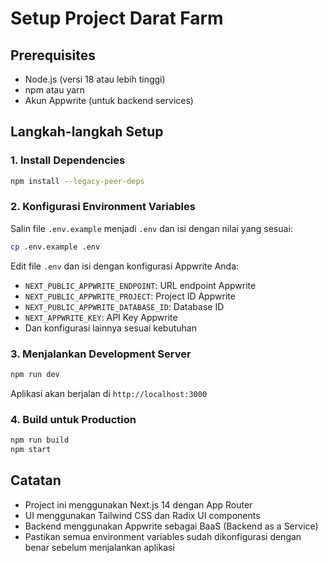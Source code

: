 # Setup Project Darat Farm

## Prerequisites
- Node.js (versi 18 atau lebih tinggi)
- npm atau yarn
- Akun Appwrite (untuk backend services)

## Langkah-langkah Setup

### 1. Install Dependencies
```bash
npm install --legacy-peer-deps
```

### 2. Konfigurasi Environment Variables
Salin file `.env.example` menjadi `.env` dan isi dengan nilai yang sesuai:

```bash
cp .env.example .env
```

Edit file `.env` dan isi dengan konfigurasi Appwrite Anda:
- `NEXT_PUBLIC_APPWRITE_ENDPOINT`: URL endpoint Appwrite
- `NEXT_PUBLIC_APPWRITE_PROJECT`: Project ID Appwrite
- `NEXT_PUBLIC_APPWRITE_DATABASE_ID`: Database ID
- `NEXT_APPWRITE_KEY`: API Key Appwrite
- Dan konfigurasi lainnya sesuai kebutuhan

### 3. Menjalankan Development Server
```bash
npm run dev
```

Aplikasi akan berjalan di `http://localhost:3000`

### 4. Build untuk Production
```bash
npm run build
npm start
```

## Catatan
- Project ini menggunakan Next.js 14 dengan App Router
- UI menggunakan Tailwind CSS dan Radix UI components
- Backend menggunakan Appwrite sebagai BaaS (Backend as a Service)
- Pastikan semua environment variables sudah dikonfigurasi dengan benar sebelum menjalankan aplikasi